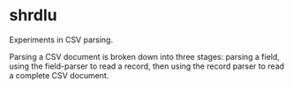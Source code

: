 # shrdlu
Experiments in CSV parsing.

Parsing a CSV document is broken down into three stages: parsing a field, using the field-parser to read a record, then using the record parser to read a complete CSV document.




